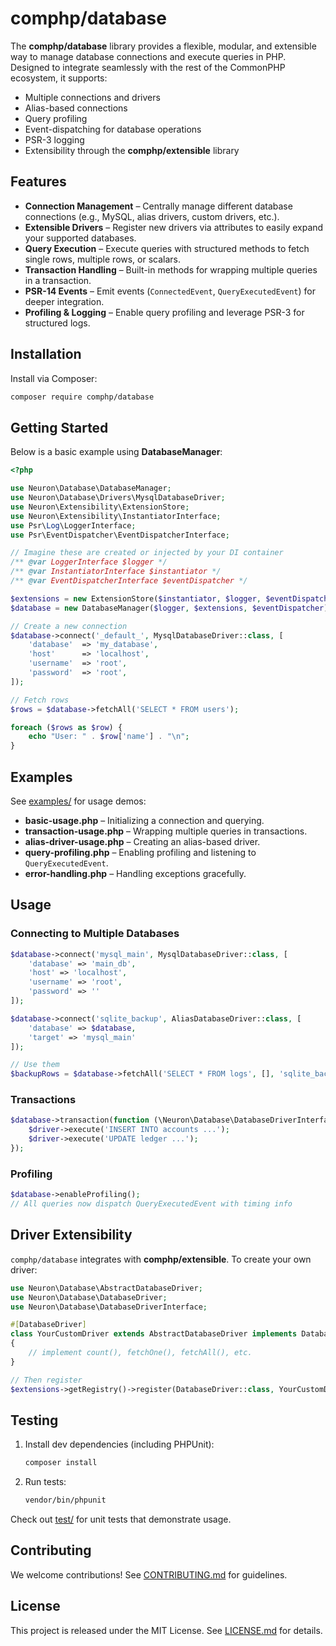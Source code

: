 # comphp/database

The **comphp/database** library provides a flexible, modular, and extensible way to manage database connections and execute queries in PHP. Designed to integrate seamlessly with the rest of the CommonPHP ecosystem, it supports:

- Multiple connections and drivers
- Alias-based connections
- Query profiling
- Event-dispatching for database operations
- PSR-3 logging
- Extensibility through the **comphp/extensible** library

## Features

- **Connection Management** – Centrally manage different database connections (e.g., MySQL, alias drivers, custom drivers, etc.).
- **Extensible Drivers** – Register new drivers via attributes to easily expand your supported databases.
- **Query Execution** – Execute queries with structured methods to fetch single rows, multiple rows, or scalars.
- **Transaction Handling** – Built-in methods for wrapping multiple queries in a transaction.
- **PSR-14 Events** – Emit events (`ConnectedEvent`, `QueryExecutedEvent`) for deeper integration.
- **Profiling & Logging** – Enable query profiling and leverage PSR-3 for structured logs.

## Installation

Install via Composer:

```bash
composer require comphp/database
```

## Getting Started

Below is a basic example using **DatabaseManager**:

```php
<?php

use Neuron\Database\DatabaseManager;
use Neuron\Database\Drivers\MysqlDatabaseDriver;
use Neuron\Extensibility\ExtensionStore;
use Neuron\Extensibility\InstantiatorInterface;
use Psr\Log\LoggerInterface;
use Psr\EventDispatcher\EventDispatcherInterface;

// Imagine these are created or injected by your DI container
/** @var LoggerInterface $logger */
/** @var InstantiatorInterface $instantiator */
/** @var EventDispatcherInterface $eventDispatcher */

$extensions = new ExtensionStore($instantiator, $logger, $eventDispatcher);
$database = new DatabaseManager($logger, $extensions, $eventDispatcher);

// Create a new connection
$database->connect('_default_', MysqlDatabaseDriver::class, [
    'database'  => 'my_database',
    'host'      => 'localhost',
    'username'  => 'root',
    'password'  => 'root',
]);

// Fetch rows
$rows = $database->fetchAll('SELECT * FROM users');

foreach ($rows as $row) {
    echo "User: " . $row['name'] . "\n";
}
```

## Examples

See [examples/](examples) for usage demos:

- **basic-usage.php** – Initializing a connection and querying.
- **transaction-usage.php** – Wrapping multiple queries in transactions.
- **alias-driver-usage.php** – Creating an alias-based driver.
- **query-profiling.php** – Enabling profiling and listening to `QueryExecutedEvent`.
- **error-handling.php** – Handling exceptions gracefully.

## Usage

### Connecting to Multiple Databases

```php
$database->connect('mysql_main', MysqlDatabaseDriver::class, [
    'database' => 'main_db',
    'host' => 'localhost',
    'username' => 'root',
    'password' => ''
]);

$database->connect('sqlite_backup', AliasDatabaseDriver::class, [
    'database' => $database,
    'target' => 'mysql_main'
]);

// Use them
$backupRows = $database->fetchAll('SELECT * FROM logs', [], 'sqlite_backup');
```

### Transactions

```php
$database->transaction(function (\Neuron\Database\DatabaseDriverInterface $driver) {
    $driver->execute('INSERT INTO accounts ...');
    $driver->execute('UPDATE ledger ...');
});
```

### Profiling

```php
$database->enableProfiling();
// All queries now dispatch QueryExecutedEvent with timing info
```

## Driver Extensibility

`comphp/database` integrates with **comphp/extensible**. To create your own driver:

```php
use Neuron\Database\AbstractDatabaseDriver;
use Neuron\Database\DatabaseDriver;
use Neuron\Database\DatabaseDriverInterface;

#[DatabaseDriver]
class YourCustomDriver extends AbstractDatabaseDriver implements DatabaseDriverInterface
{
    // implement count(), fetchOne(), fetchAll(), etc.
}

// Then register
$extensions->getRegistry()->register(DatabaseDriver::class, YourCustomDriver::class);
```

## Testing

1. Install dev dependencies (including PHPUnit):
   ```bash
   composer install
   ```
2. Run tests:
   ```bash
   vendor/bin/phpunit
   ```

Check out [test/](test) for unit tests that demonstrate usage.

## Contributing

We welcome contributions! See [CONTRIBUTING.md](contributing.md) for guidelines.

## License

This project is released under the MIT License. See [LICENSE.md](license.md) for details.
